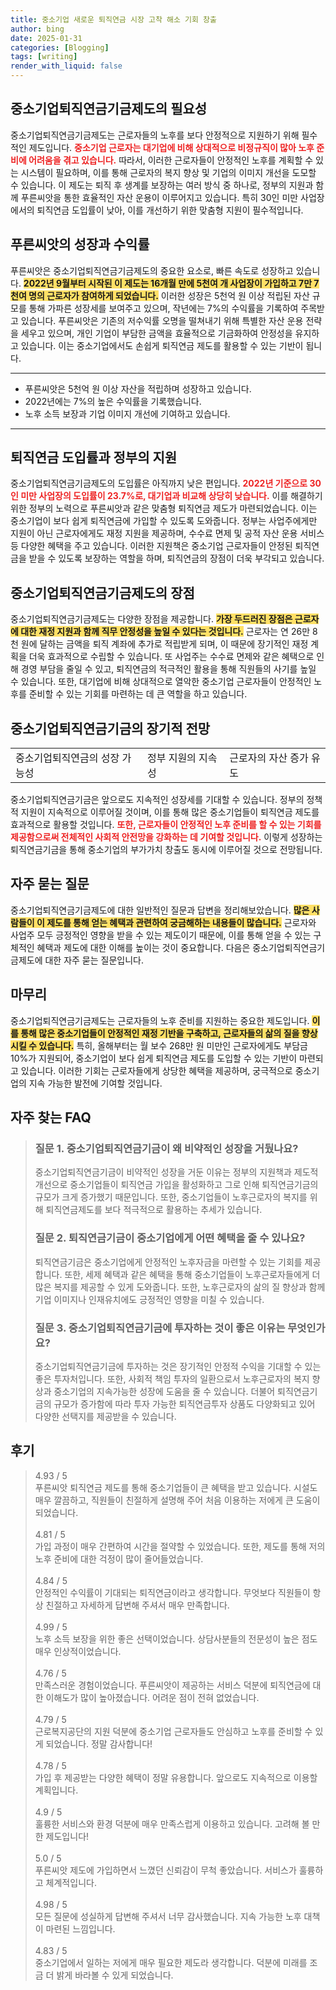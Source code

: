 ```yaml
---
title: 중소기업 새로운 퇴직연금 시장 고착 해소 기회 창출
author: bing
date: 2025-01-31
categories: [Blogging]
tags: [writing]
render_with_liquid: false
---
```



<h2 id='중소기업퇴직연금기금제도의 필요성'>중소기업퇴직연금기금제도의 필요성</h2>

<p>중소기업퇴직연금기금제도는 근로자들의 노후를 보다 안정적으로 지원하기 위해 필수적인 제도입니다. <b><span style="color: #ee2323;">중소기업 근로자는 대기업에 비해 상대적으로 비정규직이 많아 노후 준비에 어려움을 겪고 있습니다.</span></b> 따라서, 이러한 근로자들이 안정적인 노후를 계획할 수 있는 시스템이 필요하며, 이를 통해 근로자의 복지 향상 및 기업의 이미지 개선을 도모할 수 있습니다. 이 제도는 퇴직 후 생계를 보장하는 여러 방식 중 하나로, 정부의 지원과 함께 푸른씨앗을 통한 효율적인 자산 운용이 이루어지고 있습니다. 특히 30인 미만 사업장에서의 퇴직연금 도입률이 낮아, 이를 개선하기 위한 맞춤형 지원이 필수적입니다.</p>

<h2 id='푸른씨앗의 성장과 수익률'>푸른씨앗의 성장과 수익률</h2>

<p>푸른씨앗은 중소기업퇴직연금기금제도의 중요한 요소로, 빠른 속도로 성장하고 있습니다. <b><span style="background-color: #ffe066;">2022년 9월부터 시작된 이 제도는 16개월 만에 5천여 개 사업장이 가입하고 7만 7천여 명의 근로자가 참여하게 되었습니다.</span></b> 이러한 성장은 5천억 원 이상 적립된 자산 규모를 통해 가파른 성장세를 보여주고 있으며, 작년에는 7%의 수익률을 기록하여 주목받고 있습니다. 푸른씨앗은 기존의 저수익률 오명을 떨쳐내기 위해 특별한 자산 운용 전략을 세우고 있으며, 개인 기업이 부담한 금액을 효율적으로 기금화하여 안정성을 유지하고 있습니다. 이는 중소기업에서도 손쉽게 퇴직연금 제도를 활용할 수 있는 기반이 됩니다.</p>

<hr />

<ul>
    <li>푸른씨앗은 5천억 원 이상 자산을 적립하며 성장하고 있습니다.</li>
    <li>2022년에는 7%의 높은 수익률을 기록했습니다.</li>
    <li>노후 소득 보장과 기업 이미지 개선에 기여하고 있습니다.</li>
</ul>

<hr />

<h2 id='퇴직연금 도입률과 정부의 지원'>퇴직연금 도입률과 정부의 지원</h2>

<p>중소기업퇴직연금기금제도의 도입률은 아직까지 낮은 편입니다. <b><span style="color: #ee2323;">2022년 기준으로 30인 미만 사업장의 도입률이 23.7%로, 대기업과 비교해 상당히 낮습니다.</span></b> 이를 해결하기 위한 정부의 노력으로 푸른씨앗과 같은 맞춤형 퇴직연금 제도가 마련되었습니다. 이는 중소기업이 보다 쉽게 퇴직연금에 가입할 수 있도록 도와줍니다. 정부는 사업주에게만 지원이 아닌 근로자에게도 재정 지원을 제공하며, 수수료 면제 및 공적 자산 운용 서비스 등 다양한 혜택을 주고 있습니다. 이러한 지원책은 중소기업 근로자들이 안정된 퇴직연금을 받을 수 있도록 보장하는 역할을 하며, 퇴직연금의 장점이 더욱 부각되고 있습니다.</p>

<h2 id='중소기업퇴직연금기금제도의 장점'>중소기업퇴직연금기금제도의 장점</h2>

<p>중소기업퇴직연금기금제도는 다양한 장점을 제공합니다. <b><span style="background-color: #ffe066;">가장 두드러진 장점은 근로자에 대한 재정 지원과 함께 직무 안정성을 높일 수 있다는 것입니다.</span></b> 근로자는 연 26만 8천 원에 달하는 금액을 퇴직 계좌에 추가로 적립받게 되며, 이 때문에 장기적인 재정 계획을 더욱 효과적으로 수립할 수 있습니다. 또 사업주는 수수료 면제와 같은 혜택으로 인해 경영 부담을 줄일 수 있고, 퇴직연금의 적극적인 활용을 통해 직원들의 사기를 높일 수 있습니다. 또한, 대기업에 비해 상대적으로 열악한 중소기업 근로자들이 안정적인 노후를 준비할 수 있는 기회를 마련하는 데 큰 역할을 하고 있습니다.</p>

<h2 id='중소기업퇴직연금기금의 장기적 전망'>중소기업퇴직연금기금의 장기적 전망</h2>

<table>
    <tr>
        <td>중소기업퇴직연금의 성장 가능성</td>
        <td>정부 지원의 지속성</td>
        <td>근로자의 자산 증가 유도</td>
    </tr>
</table>

<p>중소기업퇴직연금기금은 앞으로도 지속적인 성장세를 기대할 수 있습니다. 정부의 정책적 지원이 지속적으로 이루어질 것이며, 이를 통해 많은 중소기업들이 퇴직연금 제도를 효과적으로 활용할 것입니다. <b><span style="color: #ee2323;">또한, 근로자들이 안정적인 노후 준비를 할 수 있는 기회를 제공함으로써 전체적인 사회적 안전망을 강화하는 데 기여할 것입니다.</span></b> 이렇게 성장하는 퇴직연금기금을 통해 중소기업의 부가가치 창출도 동시에 이루어질 것으로 전망됩니다.</p>

<h2 id='자주 묻는 질문'>자주 묻는 질문</h2>

<p>중소기업퇴직연금기금제도에 대한 일반적인 질문과 답변을 정리해보았습니다. <b><span style="background-color: #ffe066;">많은 사람들이 이 제도를 통해 얻는 혜택과 관련하여 궁금해하는 내용들이 많습니다.</span></b> 근로자와 사업주 모두 긍정적인 영향을 받을 수 있는 제도이기 때문에, 이를 통해 얻을 수 있는 구체적인 혜택과 제도에 대한 이해를 높이는 것이 중요합니다. 다음은 중소기업퇴직연금기금제도에 대한 자주 묻는 질문입니다.</p>

<h2 id='마무리'>마무리</h2>

<p>중소기업퇴직연금기금제도는 근로자들의 노후 준비를 지원하는 중요한 제도입니다. <b><span style="background-color: #ffe066;">이를 통해 많은 중소기업들이 안정적인 재정 기반을 구축하고, 근로자들의 삶의 질을 향상시킬 수 있습니다.</span></b> 특히, 올해부터는 월 보수 268만 원 미만인 근로자에게도 부담금 10%가 지원되어, 중소기업이 보다 쉽게 퇴직연금 제도를 도입할 수 있는 기반이 마련되고 있습니다. 이러한 기회는 근로자들에게 상당한 혜택을 제공하며, 궁극적으로 중소기업의 지속 가능한 발전에 기여할 것입니다.</p>


<h2 id='자주_찾는_FAQ'>자주 찾는 FAQ</h2>
<div itemscope="" itemtype="https://schema.org/FAQPage"> 
<blockquote> 
<div itemscope="" itemprop="mainEntity" itemtype="https://schema.org/Question"> 
<h3 itemprop="name">질문 1. 중소기업퇴직연금기금이 왜 비약적인 성장을 거뒀나요?</h3> 
<div itemscope="" itemprop="acceptedAnswer" itemtype="https://schema.org/Answer"> 
<span itemprop="text"> 
<p>중소기업퇴직연금기금이 비약적인 성장을 거둔 이유는 정부의 지원책과 제도적 개선으로 중소기업들이 퇴직연금 가입을 활성화하고 그로 인해 퇴직연금기금의 규모가 크게 증가했기 때문입니다. 또한, 중소기업들이 노후근로자의 복지를 위해 퇴직연금제도를 보다 적극적으로 활용하는 추세가 있습니다.</p> 
</span> 
</div> 
</div> 
<div itemscope="" itemprop="mainEntity" itemtype="https://schema.org/Question"> 
<h3 itemprop="name">질문 2. 퇴직연금기금이 중소기업에게 어떤 혜택을 줄 수 있나요?</h3> 
<div itemscope="" itemprop="acceptedAnswer" itemtype="https://schema.org/Answer"> 
<span itemprop="text"> 
<p>퇴직연금기금은 중소기업에게 안정적인 노후자금을 마련할 수 있는 기회를 제공합니다. 또한, 세제 혜택과 같은 혜택을 통해 중소기업들이 노후근로자들에게 더 많은 복지를 제공할 수 있게 도와줍니다. 또한, 노후근로자의 삶의 질 향상과 함께 기업 이미지나 인재유치에도 긍정적인 영향을 미칠 수 있습니다.</p> 
</span> 
</div> 
</div> 
<div itemscope="" itemprop="mainEntity" itemtype="https://schema.org/Question"> 
<h3 itemprop="name">질문 3. 중소기업퇴직연금기금에 투자하는 것이 좋은 이유는 무엇인가요?</h3> 
<div itemscope="" itemprop="acceptedAnswer" itemtype="https://schema.org/Answer"> 
<span itemprop="text"> 
<p>중소기업퇴직연금기금에 투자하는 것은 장기적인 안정적 수익을 기대할 수 있는 좋은 투자처입니다. 또한, 사회적 책임 투자의 일환으로서 노후근로자의 복지 향상과 중소기업의 지속가능한 성장에 도움을 줄 수 있습니다. 더불어 퇴직연금기금의 규모가 증가함에 따라 투자 가능한 퇴직연금투자 상품도 다양화되고 있어 다양한 선택지를 제공받을 수 있습니다.</p> 
</span> 
</div> 
</div> 
</blockquote> 
</div>
<h2 id='후기'>후기</h2>
<div itemscope itemtype="https://schema.org/Product">
  <blockquote>
  <div itemprop="review" itemscope itemtype="https://schema.org/Review">
      <div itemprop="reviewRating" itemscope itemtype="https://schema.org/Rating"> <span itemprop="ratingValue">4.93</span> / <span itemprop="bestRating">5</span> </div>
      <span itemprop="reviewBody">푸른씨앗 퇴직연금 제도를 통해 중소기업들이 큰 혜택을 받고 있습니다. 시설도 매우 깔끔하고, 직원들이 친절하게 설명해 주어 처음 이용하는 저에게 큰 도움이 되었습니다.</span>
  </div>
  <br>
  <div itemprop="review" itemscope itemtype="https://schema.org/Review">
      <div itemprop="reviewRating" itemscope itemtype="https://schema.org/Rating"> <span itemprop="ratingValue">4.81</span> / <span itemprop="bestRating">5</span> </div>
      <span itemprop="reviewBody">가입 과정이 매우 간편하여 시간을 절약할 수 있었습니다. 또한, 제도를 통해 저의 노후 준비에 대한 걱정이 많이 줄어들었습니다.</span>
  </div>
  <br>
  <div itemprop="review" itemscope itemtype="https://schema.org/Review">
      <div itemprop="reviewRating" itemscope itemtype="https://schema.org/Rating"> <span itemprop="ratingValue">4.84</span> / <span itemprop="bestRating">5</span> </div>
      <span itemprop="reviewBody">안정적인 수익률이 기대되는 퇴직연금이라고 생각합니다. 무엇보다 직원들이 항상 친절하고 자세하게 답변해 주셔서 매우 만족합니다.</span>
  </div>
  <br>
  <div itemprop="review" itemscope itemtype="https://schema.org/Review">
      <div itemprop="reviewRating" itemscope itemtype="https://schema.org/Rating"> <span itemprop="ratingValue">4.99</span> / <span itemprop="bestRating">5</span> </div>
      <span itemprop="reviewBody">노후 소득 보장을 위한 좋은 선택이었습니다. 상담사분들의 전문성이 높은 점도 매우 인상적이었습니다.</span>
  </div>
  <br>
  <div itemprop="review" itemscope itemtype="https://schema.org/Review">
      <div itemprop="reviewRating" itemscope itemtype="https://schema.org/Rating"> <span itemprop="ratingValue">4.76</span> / <span itemprop="bestRating">5</span> </div>
      <span itemprop="reviewBody">만족스러운 경험이었습니다. 푸른씨앗이 제공하는 서비스 덕분에 퇴직연금에 대한 이해도가 많이 높아졌습니다. 어려운 점이 전혀 없었습니다.</span>
  </div>
  <br>
  <div itemprop="review" itemscope itemtype="https://schema.org/Review">
      <div itemprop="reviewRating" itemscope itemtype="https://schema.org/Rating"> <span itemprop="ratingValue">4.79</span> / <span itemprop="bestRating">5</span> </div>
      <span itemprop="reviewBody">근로복지공단의 지원 덕분에 중소기업 근로자들도 안심하고 노후를 준비할 수 있게 되었습니다. 정말 감사합니다!</span>
  </div>
  <br>
  <div itemprop="review" itemscope itemtype="https://schema.org/Review">
      <div itemprop="reviewRating" itemscope itemtype="https://schema.org/Rating"> <span itemprop="ratingValue">4.78</span> / <span itemprop="bestRating">5</span> </div>
      <span itemprop="reviewBody">가입 후 제공받는 다양한 혜택이 정말 유용합니다. 앞으로도 지속적으로 이용할 계획입니다.</span>
  </div>
  <br>
  <div itemprop="review" itemscope itemtype="https://schema.org/Review">
      <div itemprop="reviewRating" itemscope itemtype="https://schema.org/Rating"> <span itemprop="ratingValue">4.9</span> / <span itemprop="bestRating">5</span> </div>
      <span itemprop="reviewBody">훌륭한 서비스와 환경 덕분에 매우 만족스럽게 이용하고 있습니다. 고려해 볼 만한 제도입니다!</span>
  </div>
  <br>
  <div itemprop="review" itemscope itemtype="https://schema.org/Review">
      <div itemprop="reviewRating" itemscope itemtype="https://schema.org/Rating"> <span itemprop="ratingValue">5.0</span> / <span itemprop="bestRating">5</span> </div>
      <span itemprop="reviewBody">푸른씨앗 제도에 가입하면서 느꼈던 신뢰감이 무척 좋았습니다. 서비스가 훌륭하고 체계적입니다.</span>
  </div>
  <br>
  <div itemprop="review" itemscope itemtype="https://schema.org/Review">
      <div itemprop="reviewRating" itemscope itemtype="https://schema.org/Rating"> <span itemprop="ratingValue">4.98</span> / <span itemprop="bestRating">5</span> </div>
      <span itemprop="reviewBody">모든 질문에 성실하게 답변해 주셔서 너무 감사했습니다. 지속 가능한 노후 대책이 마련된 느낌입니다.</span>
  </div>
  <br>
  <div itemprop="review" itemscope itemtype="https://schema.org/Review">
      <div itemprop="reviewRating" itemscope itemtype="https://schema.org/Rating"> <span itemprop="ratingValue">4.83</span> / <span itemprop="bestRating">5</span> </div>
      <span itemprop="reviewBody">중소기업에서 일하는 저에게 매우 필요한 제도라 생각합니다. 덕분에 미래를 조금 더 밝게 바라볼 수 있게 되었습니다.</span>
  </div>
  </blockquote>
</div>
